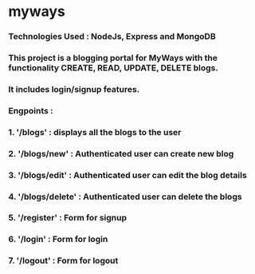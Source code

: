 # myways
### Technologies Used : NodeJs, Express and MongoDB

### This project is a blogging portal for MyWays with the functionality CREATE, READ, UPDATE, DELETE blogs. 

### It includes login/signup features.

### Engpoints : 
### 1. '/blogs' : displays all the blogs to the user 
### 2. '/blogs/new' : Authenticated user can create new blog
### 3. '/blogs/edit' : Authenticated user can edit the blog details 
### 4. '/blogs/delete' : Authenticated user can delete the blogs
### 5. '/register' : Form for signup 
### 6. '/login' : Form for login
### 7. '/logout' : Form for logout
